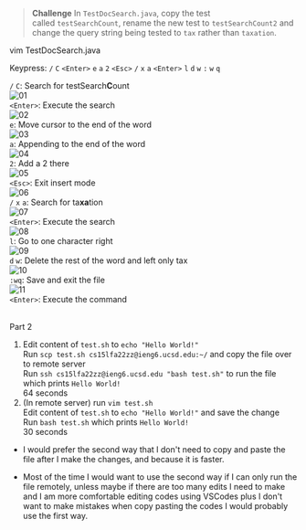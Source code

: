 > **Challenge** In `TestDocSearch.java`, copy the test called `testSearchCount`, rename the new test to `testSearchCount2` and change the query string being tested to `tax` rather than `taxation`.

vim TestDocSearch.java

Keypress: `/` `C` `<Enter>` `e` `a` `2` `<Esc>`
`/` `x` `a` `<Enter>` `l` `d` `w` `:` `w` `q`

`/` `C`: Search for testSearch**C**ount <br>
![01](images/01.png) <br>
`<Enter>`: Execute the search <br>
![02](images/02.png) <br>
`e`: Move cursor to the end of the word <br>
![03](images/03.png) <br>
`a`: Appending to the end of the word <br>
![04](images/04.png) <br>
`2`: Add a 2 there <br>
![05](images/05.png) <br>
`<Esc>`: Exit insert mode <br>
![06](images/06.png) <br>
`/` `x` `a`: Search for ta**xa**tion <br>
![07](images/07.png) <br>
`<Enter>`: Execute the search <br>
![08](images/08.png) <br>
`l`: Go to one character right <br>
![09](images/09.png) <br>
`d` `w`: Delete the rest of the word and left only tax <br>
![10](images/10.png) <br>
`:wq`: Save and exit the file <br>
![11](images/11.png) <br>
`<Enter>`: Execute the command <br> <br>

Part 2
1. Edit content of `test.sh` to `echo "Hello World!"` <br>
   Run `scp test.sh cs15lfa22zz@ieng6.ucsd.edu:~/` and copy the file over to remote server <br>
   Run `ssh cs15lfa22zz@ieng6.ucsd.edu "bash test.sh"` to run the file which prints `Hello World!` <br>
   64 seconds <br>
2. (In remote server) run `vim test.sh` <br>
   Edit content of `test.sh` to `echo "Hello World!"` and save the change <br>
   Run `bash test.sh` which prints `Hello World!` <br>
   30 seconds <br>

- I would prefer the second way that I don't need to copy and paste the file after I make the changes, and because it is faster.

- Most of the time I would want to use the second way if I can only run the file remotely, unless maybe if there are too many edits I need to make and I am more comfortable editing codes using VSCodes plus I don't want to make mistakes when copy pasting the codes I would probably use the first way. 
